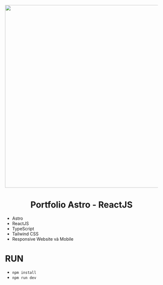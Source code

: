 <div align="center">
  <img src="https://pbs.twimg.com/media/FPRN6BCWYBQ5eiD?format=jpg&name=4096x4096" width="600" />
</div> 
 
<div align="center">
  <h1>Portfolio Astro - ReactJS</h1>
</div> 

- Astro
- ReactJS
- TypeScript
- Tailwind CSS
- Responsive Website và Mobile

# RUN
- `npm install`
- `npm run dev`
